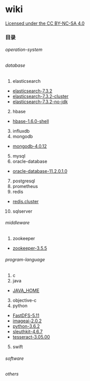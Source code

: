 # wiki

[Licensed under the CC BY-NC-SA 4.0](https://creativecommons.org/licenses/by-nc-sa/4.0/deed.zh)

### 目录

###### operation-system

###### database
1. elasticsearch 	
- [elasticsearch-7.3.2](database/elasticsearch/elasticsearch-7.3.2.md)
- [elasticsearch-7.3.2-cluster](database/elasticsearch/elasticsearch-7.3.2-cluster.md)
- [elasticsearch-7.3.2-no-jdk](database/elasticsearch/elasticsearch-7.3.2-no-jdk.md)
2. hbase
- [hbase-1.6.0-shell](database/hbase/hbase-1.6.0-shell.md)
3. influxdb
4. mongodb
- [mongodb-4.0.12](database/mongodb/mongodb-4.0.12.md)
5. mysql
6. oracle-database
- [oracle-database-11.2.0.1.0](database/oracle-database/oracle-database-11.2.0.1.0.md)
7. postgresql
8. prometheus
9. redis
- [redis.cluster](database/redis/redis.cluster.md)
10. sqlserver

###### middleware
1. zookeeper
- [zookeeper-3.5.5](middleware/zookeeper/zookeeper-3.5.5.md)

###### program-language
1. c
2. java
- [JAVA_HOME](program-language/java/JAVA_HOME.md)
3. objective-c
4. python
- [FastDFS-5.11](program-language/python/FastDFS-5.11.md)
- [imageai-2.0.2](program-language/python/imageai-2.0.2.md)
- [python-3.6.2](program-language/python/python-3.6.2.md)
- [sleuthkit-4.6.7](program-language/python/sleuthkit-4.6.7.md)
- [tesseract-3.05.00](program-language/python/tesseract-3.05.00.md)
5. swift

###### software

###### others
